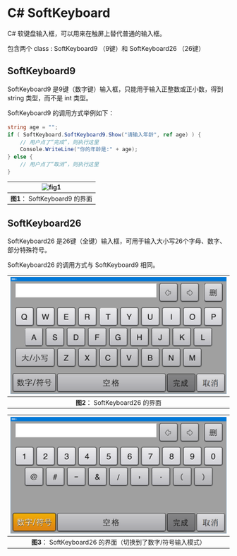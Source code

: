 # C# SoftKeyboard

C# 软键盘输入框，可以用来在触屏上替代普通的输入框。

包含两个 class : SoftKeyboard9 （9键）和 SoftKeyboard26 （26键）



## SoftKeyboard9

SoftKeyboard9 是9键（数字键）输入框，只能用于输入正整数或正小数，得到 string 类型，而不是 int 类型。

SoftKeyboard9 的调用方式举例如下：

```C#
string age = "";
if ( SoftKeyboard.SoftKeyboard9.Show("请输入年龄", ref age) ) {
    // 用户点了“完成”，则执行这里
    Console.WriteLine("你的年龄是:" + age);
} else {
    // 用户点了“取消”，则执行这里
}
```

|    ![fig1](./figures/9键.png)    |
| :----------------------------: |
| **图1**： SoftKeyboard9 的界面 |



## SoftKeyboard26

SoftKeyboard26 是26键（全键）输入框，可用于输入大小写26个字母、数字、部分特殊符号。

SoftKeyboard26 的调用方式与 SoftKeyboard9 相同。

| ![fig2](./figures/全键-字母.png) |
| :----------------------------: |
|  **图2**： SoftKeyboard26 的界面  |

|              ![fig3](./figures/全键-数字.png)               |
| :-------------------------------------------------------: |
| **图3**： SoftKeyboard26 的界面（切换到了数字/符号输入模式） |

